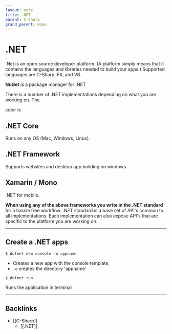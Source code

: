 ```yaml
---
layout: note
title: .NET
parent: C-Sharp
grand_parent: Home
---
```


# .NET

.Net is an open source developer platform. (A platform simply means that it contains the languages and libraries needed to build your apps.) Supported languages are C-Sharp, F#, and VB.

**NuGet** is a package manager for .NET

There is a number of .NET implementations depending on what you are working on. The

color is

## .NET Core

Runs on any OS (Mac, Windows, Linux).

## .NET Framework

Supports websites and desktop app building on windows.

## Xamarin / Mono

.NET for mobile.

**When using any of the above frameworks you write in the .NET standard** for a hassle free workflow. .NET standard is a base set of API's common to all implementations. Each implementation can also expose API's that are specific to the platform you are working on.

---

## Create a .NET apps

```shell
$ dotnet new console -o appname
```

- Creates a new app with the console template.
- `-o` creates the directory 'appname'

```shell
$ dotnet run
```

Runs the application in terminal

---

## Backlinks
* [[C-Sharp]]
	* [[.NET]]

